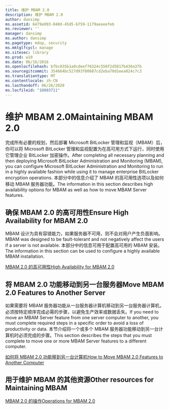 ```yaml
---
title: 维护 MBAM 2.0
description: 维护 MBAM 2.0
author: dansimp
ms.assetid: 6479e093-840d-45d5-b759-1179aeeeefeb
ms.reviewer: ''
manager: dansimp
ms.author: dansimp
ms.pagetype: mdop, security
ms.mktglfcycl: manage
ms.sitesec: library
ms.prod: w10
ms.date: 06/16/2016
ms.openlocfilehash: bfbc035b1a0cdeef76324c550f2d5817b430a37b
ms.sourcegitcommit: 354664bc527d93f80687cd2eba70d1eea024c7c3
ms.translationtype: MT
ms.contentlocale: zh-CN
ms.lasthandoff: 06/26/2020
ms.locfileid: "10803711"
---
```

# <span data-ttu-id="450f4-103">维护 MBAM 2.0</span><span class="sxs-lookup"><span data-stu-id="450f4-103">Maintaining MBAM 2.0</span></span>


<span data-ttu-id="450f4-104">完成所有必要的规划，然后部署 Microsoft BitLocker 管理和监视（MBAM）后，你可以将 Microsoft BitLocker 管理和监视配置为在高可用方式下运行，同时使用它管理企业 BitLocker 加密操作。</span><span class="sxs-lookup"><span data-stu-id="450f4-104">After completing all necessary planning and then deploying Microsoft BitLocker Administration and Monitoring (MBAM), you can configure Microsoft BitLocker Administration and Monitoring to run in a highly available fashion while using it to manage enterprise BitLocker encryption operations.</span></span> <span data-ttu-id="450f4-105">本部分中的信息介绍了 MBAM 的高可用性选项以及如何移动 MBAM 服务器功能。</span><span class="sxs-lookup"><span data-stu-id="450f4-105">The information in this section describes high availability options for MBAM as well as how to move MBAM Server features.</span></span>

## <span data-ttu-id="450f4-106">确保 MBAM 2.0 的高可用性</span><span class="sxs-lookup"><span data-stu-id="450f4-106">Ensure High Availability for MBAM 2.0</span></span>


<span data-ttu-id="450f4-107">MBAM 设计为具有容错能力，如果服务器不可用，则不会对用户产生负面影响。</span><span class="sxs-lookup"><span data-stu-id="450f4-107">MBAM was designed to be fault-tolerant and not negatively affect the users if a server is not available.</span></span> <span data-ttu-id="450f4-108">本部分中的信息可用于配置高可用的 MBAM 安装。</span><span class="sxs-lookup"><span data-stu-id="450f4-108">The information in this section can be used to configure a highly available MBAM installation.</span></span>

[<span data-ttu-id="450f4-109">MBAM 2.0 的高可用性</span><span class="sxs-lookup"><span data-stu-id="450f4-109">High Availability for MBAM 2.0</span></span>](high-availability-for-mbam-20-mbam-2.md)

## <span data-ttu-id="450f4-110">将 MBAM 2.0 功能移动到另一台服务器</span><span class="sxs-lookup"><span data-stu-id="450f4-110">Move MBAM 2.0 Features to Another Server</span></span>


<span data-ttu-id="450f4-111">如果需要将 MBAM 服务器功能从一台服务器计算机移动到另一台服务器计算机，必须按特定顺序完成必需的步骤，以避免生产效率或数据丢失。</span><span class="sxs-lookup"><span data-stu-id="450f4-111">If you need to move an MBAM Server feature from one server computer to another, you must complete required steps in a specific order to avoid a loss of productivity or data.</span></span> <span data-ttu-id="450f4-112">本节介绍将一个或多个 MBAM 服务器功能移动到另一台计算机时必须完成的步骤。</span><span class="sxs-lookup"><span data-stu-id="450f4-112">This section describes the steps that you must complete to move one or more MBAM Server features to a different computer.</span></span>

[<span data-ttu-id="450f4-113">如何将 MBAM 2.0 功能移到另一台计算机</span><span class="sxs-lookup"><span data-stu-id="450f4-113">How to Move MBAM 2.0 Features to Another Computer</span></span>](how-to-move-mbam-20-features-to-another-computer-mbam-2.md)

## <span data-ttu-id="450f4-114">用于维护 MBAM 的其他资源</span><span class="sxs-lookup"><span data-stu-id="450f4-114">Other resources for Maintaining MBAM</span></span>


[<span data-ttu-id="450f4-115">MBAM 2.0 的操作</span><span class="sxs-lookup"><span data-stu-id="450f4-115">Operations for MBAM 2.0</span></span>](operations-for-mbam-20-mbam-2.md)

 

 





